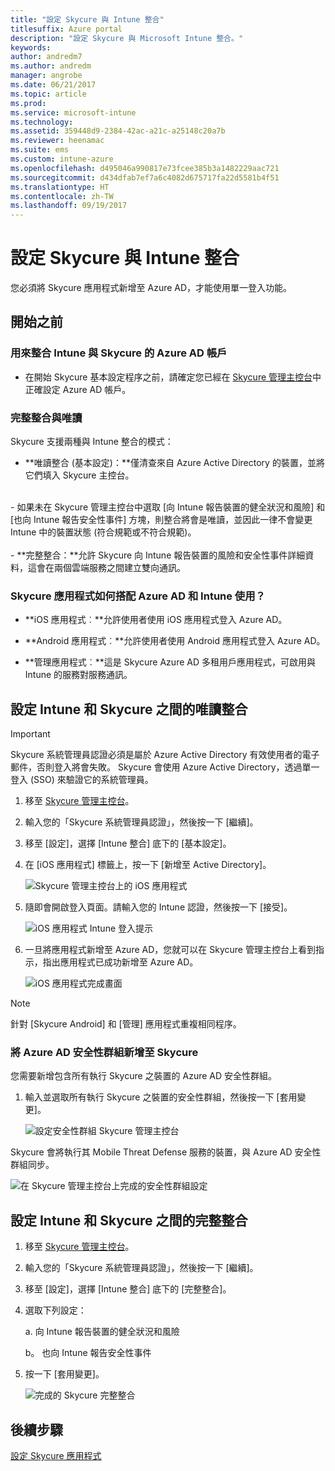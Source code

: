 ```yaml
---
title: "設定 Skycure 與 Intune 整合"
titlesuffix: Azure portal
description: "設定 Skycure 與 Microsoft Intune 整合。"
keywords: 
author: andredm7
ms.author: andredm
manager: angrobe
ms.date: 06/21/2017
ms.topic: article
ms.prod: 
ms.service: microsoft-intune
ms.technology: 
ms.assetid: 359448d9-2384-42ac-a21c-a25148c20a7b
ms.reviewer: heenamac
ms.suite: ems
ms.custom: intune-azure
ms.openlocfilehash: d495046a990817e73fcee385b3a1482229aac721
ms.sourcegitcommit: d434dfab7ef7a6c4082d675717fa22d5581b4f51
ms.translationtype: HT
ms.contentlocale: zh-TW
ms.lasthandoff: 09/19/2017
---
```

# <a name="set-up-the-skycure-integration-with-intune"></a>設定 Skycure 與 Intune 整合

您必須將 Skycure 應用程式新增至 Azure AD，才能使用單一登入功能。

## <a name="before-you-begin"></a>開始之前

### <a name="azure-ad-account-used-to-integrate-intune-and-skycure"></a>用來整合 Intune 與 Skycure 的 Azure AD 帳戶

-   在開始 Skycure 基本設定程序之前，請確定您已經在 [Skycure 管理主控台](https://aad.skycure.com)中正確設定 Azure AD 帳戶。

### <a name="full-integration-vs-read-only"></a>完整整合與唯讀

Skycure 支援兩種與 Intune 整合的模式：

-   **唯讀整合 (基本設定)：**僅清查來自 Azure Active Directory 的裝置，並將它們填入 Skycure 主控台。
<br>
    -   如果未在 Skycure 管理主控台中選取 [向 Intune 報告裝置的健全狀況和風險] 和 [也向 Intune 報告安全性事件] 方塊，則整合將會是唯讀，並因此一律不會變更 Intune 中的裝置狀態 (符合規範或不符合規範)。
<br></br>
-   **完整整合：**允許 Skycure 向 Intune 報告裝置的風險和安全性事件詳細資料，這會在兩個雲端服務之間建立雙向通訊。

### <a name="how-the-skycure-apps-are-used-with-azure-ad-and-intune"></a>Skycure 應用程式如何搭配 Azure AD 和 Intune 使用？

-   **iOS 應用程式︰**允許使用者使用 iOS 應用程式登入 Azure AD。

-   **Android 應用程式︰**允許使用者使用 Android 應用程式登入 Azure AD。

-   **管理應用程式︰**這是 Skycure Azure AD 多租用戶應用程式，可啟用與 Intune 的服務對服務通訊。

## <a name="to-set-up-the-read-only-integration-between-intune-and-skycure"></a>設定 Intune 和 Skycure 之間的唯讀整合

> [!IMPORTANT]
> Skycure 系統管理員認證必須是屬於 Azure Active Directory 有效使用者的電子郵件，否則登入將會失敗。 Skycure 會使用 Azure Active Directory，透過單一登入 (SSO) 來驗證它的系統管理員。

1.  移至 [Skycure 管理主控台](https://aad.skycure.com)。

2.  輸入您的「Skycure 系統管理員認證」，然後按一下 [繼續]。

3.  移至 [設定]，選擇 [Intune 整合] 底下的 [基本設定]。

4.  在 [iOS 應用程式] 標籤上，按一下 [新增至 Active Directory]。

    ![Skycure 管理主控台上的 iOS 應用程式](./media/skycure-setup-1.png)

5.  隨即會開啟登入頁面。請輸入您的 Intune 認證，然後按一下 [接受]。

    ![iOS 應用程式 Intune 登入提示](./media/skycure-setup-2.png)

6.  一旦將應用程式新增至 Azure AD，您就可以在 Skycure 管理主控台上看到指示，指出應用程式已成功新增至 Azure AD。

    ![iOS 應用程式完成畫面](./media/skycure-setup-3.png)

> [!NOTE]
> 針對 [Skycure Android] 和 [管理] 應用程式重複相同程序。

### <a name="add-an-azure-ad-security-group-into-skycure"></a>將 Azure AD 安全性群組新增至 Skycure

您需要新增包含所有執行 Skycure 之裝置的 Azure AD 安全性群組。

1.  輸入並選取所有執行 Skycure 之裝置的安全性群組，然後按一下 [套用變更]。

    ![設定安全性群組 Skycure 管理主控台](./media/skycure-setup-4.png)

Skycure 會將執行其 Mobile Threat Defense 服務的裝置，與 Azure AD 安全性群組同步。

![在 Skycure 管理主控台上完成的安全性群組設定](./media/skycure-setup-5.png)

## <a name="set-up-the-full-integration-between-intune-and-skycure"></a>設定 Intune 和 Skycure 之間的完整整合

1.  移至 [Skycure 管理主控台](https://aad.skycure.com)。

2.  輸入您的「Skycure 系統管理員認證」，然後按一下 [繼續]。

3.  移至 [設定]，選擇 [Intune 整合] 底下的 [完整整合]。

4.  選取下列設定：

    a.  向 Intune 報告裝置的健全狀況和風險

    b。  也向 Intune 報告安全性事件

5.  按一下 [套用變更]。

    ![完成的 Skycure 完整整合](./media/skycure-setup-6.png)

## <a name="next-steps"></a>後續步驟

[設定 Skycure 應用程式](mtd-apps-ios-app-configuration-policy-add-assign.md)
